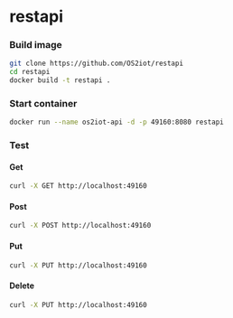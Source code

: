 # restapi

### Build image
```bash
git clone https://github.com/OS2iot/restapi
cd restapi
docker build -t restapi .
```
### Start container
```bash
docker run --name os2iot-api -d -p 49160:8080 restapi
```

### Test
#### Get
```bash
curl -X GET http://localhost:49160
```
#### Post
```bash
curl -X POST http://localhost:49160
```
#### Put
```bash
curl -X PUT http://localhost:49160
```
#### Delete
```bash
curl -X PUT http://localhost:49160
```
